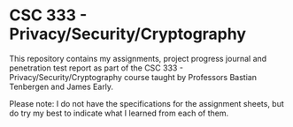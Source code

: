 # CSC 333 - Privacy/Security/Cryptography
This repository contains my assignments, project progress journal and penetration test report as part of the CSC 333 - Privacy/Security/Cryptography course taught by Professors Bastian Tenbergen and James Early.

Please note: I do not have the specifications for the assignment sheets, but do try my best to indicate what I learned from each of them.
